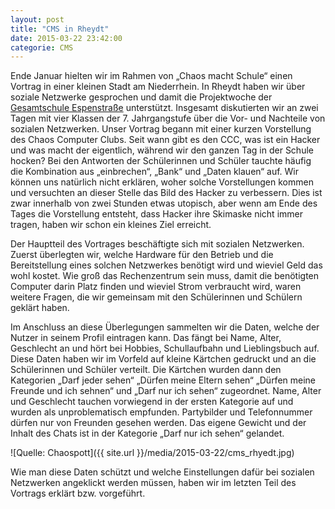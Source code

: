 ```yaml
---
layout: post
title: "CMS in Rheydt"
date: 2015-03-22 23:42:00
categorie: CMS
---
```

Ende Januar hielten wir im Rahmen von „Chaos macht Schule“ einen Vortrag in einer kleinen Stadt am Niederrhein. In Rheydt haben wir über soziale Netzwerke gesprochen und damit die Projektwoche der [Gesamtschule Espenstraße](https://www.espenstrasse.squarespace.com/) unterstützt. Insgesamt diskutierten wir an zwei Tagen mit vier Klassen der 7. Jahrgangstufe über die Vor- und Nachteile von sozialen Netzwerken.
Unser Vortrag begann mit einer kurzen Vorstellung des Chaos Computer Clubs. Seit wann gibt es den CCC, was ist ein Hacker und was macht der eigentlich, während wir den ganzen Tag in der Schule hocken? Bei den Antworten der Schülerinnen und Schüler tauchte häufig die Kombination aus „einbrechen“, „Bank“ und „Daten klauen“ auf. Wir können uns natürlich nicht erklären, woher solche Vorstellungen kommen und versuchten an dieser Stelle das Bild des Hacker zu verbessern. Dies ist zwar innerhalb von zwei Stunden etwas utopisch, aber wenn am Ende des Tages die Vorstellung entsteht, dass Hacker ihre Skimaske nicht immer tragen, haben wir schon ein kleines Ziel erreicht.

Der Hauptteil des Vortrages beschäftigte sich mit sozialen Netzwerken. Zuerst überlegten wir, welche Hardware für den Betrieb und die Bereitstellung eines solchen Netzwerkes benötigt wird und wieviel Geld das wohl kostet. Wie groß das Rechenzentrum sein muss, damit die benötigten Computer darin Platz finden und wieviel Strom verbraucht wird, waren weitere Fragen, die wir gemeinsam mit den Schülerinnen und Schülern geklärt haben.

Im Anschluss an diese Überlegungen sammelten wir die Daten, welche der Nutzer in seinem Profil eintragen kann. Das fängt bei Name, Alter, Geschlecht an und hört bei Hobbies, Schullaufbahn und Lieblingsbuch auf. Diese Daten haben wir im Vorfeld auf kleine Kärtchen gedruckt und an die Schülerinnen und Schüler verteilt. Die Kärtchen wurden dann den Kategorien „Darf jeder sehen“ „Dürfen meine Eltern sehen“ „Dürfen meine Freunde und ich sehnen“ und „Darf nur ich sehen“ zugeordnet. Name, Alter und Geschlecht tauchen vorwiegend in der ersten Kategorie auf und wurden als unproblematisch empfunden. Partybilder und Telefonnummer dürfen nur von Freunden gesehen werden. Das eigene Gewicht und der Inhalt des Chats ist in der Kategorie „Darf nur ich sehen“ gelandet.

![Quelle: Chaospott]({{ site.url }}/media/2015-03-22/cms_rhyedt.jpg)

Wie man diese Daten schützt und welche Einstellungen dafür bei sozialen Netzwerken angeklickt werden müssen, haben wir im letzten Teil des Vortrags erklärt bzw. vorgeführt.
